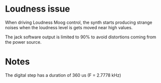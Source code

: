 # Loudness issue
When driving Loudness Moog control, the synth starts producing strange noises when the loudness level is gets moved near high values.

The jack software output is limited to 90% to avoid distortions coming from the power source.



# Notes

The digital step has a duration of 360 us (F = 2.7778 kHz)
